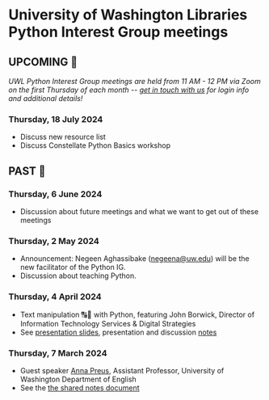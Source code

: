 # University of Washington Libraries Python Interest Group meetings

## UPCOMING 🔭
*UWL Python Interest Group meetings are held from 11 AM - 12 PM via Zoom on the first Thursday of each month -- [get in touch with us](https://github.com/uwlib-python-ig/meetings/blob/main/README.md#get-in-touch-with-the-pig) for login info and additional details!*

### Thursday, 18 July 2024
- Discuss new resource list
- Discuss Constellate Python Basics workshop

## PAST 📜

### Thursday, 6 June 2024
- Discussion about future meetings and what we want to get out of these meetings

### Thursday, 2 May 2024
- Announcement: Negeen Aghassibake (negeena@uw.edu) will be the new facilitator of the Python IG.
- Discussion about teaching Python. 

### Thursday, 4 April 2024
- Text manipulation 🔠🔡 with Python, featuring John Borwick, Director of Information Technology Services & Digital Strategies
- See [presentation slides](https://github.com/uwlib-python-ig/meetings/blob/main/presentation_materials/20240404_text_manipulation.pdf), presentation and discussion [notes](20240404_text_manipulation.md)

### Thursday, 7 March 2024
- Guest speaker [Anna Preus](https://english.washington.edu/people/anna-preus), Assistant Professor, University of Washington Department of English
- See the [the shared notes document](20240307_guest_speaker_preus.md)
